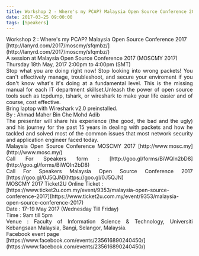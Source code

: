 ```yaml
---
title: Workshop 2 - Where's my PCAP? Malaysia Open Source Conference 2017
date: 2017-03-25 09:00:00
tags: [Speakers]
---
```


<div style="text-align: justify;">Workshop 2 : Where's my PCAP? Malaysia Open Source Conference 2017</div>

<div style="text-align: justify;">[http://lanyrd.com/2017/moscmy/sfqmbz/](http://lanyrd.com/2017/moscmy/sfqmbz/)</div>

<div style="text-align: justify;">A session at Malaysia Open Source Conference 2017 (MOSCMY 2017)</div>

<div style="text-align: justify;">Thursday 18th May, 2017 2:00pm to 4:00pm (SMT)</div>

<div style="text-align: justify;">Stop what you are doing right now! Stop looking into wrong packets! You can't effectively manage, troubleshoot, and secure your enviroment if you don't know what's it's doing at a fundamental level. This is the missing manual for each IT department skillset.Unleash the power of open source tools such as tcpdump, tshark, or wireshark to make your life easier and of course, cost effective.</div>

<div style="text-align: justify;">Bring laptop with Wireshark v2.0 preinstalled.</div>

<div style="text-align: justify;">By : Ahmad Maher Bin Che Mohd Adib</div>

<div style="text-align: justify;">The presenter will share his experience (the good, the bad and the ugly) and his journey for the past 15 years in dealing with packets and how he tackled and solved most of the common issues that most network security and application engineer faced today.</div>

<div style="text-align: justify;">Malaysia Open Source Conference MOSCMY 2017 [http://www.mosc.my](http://www.mosc.my/)</div>

<div style="text-align: justify;">Call For Speakers form : [http://goo.gl/forms/BiWQIn2bD8](http://goo.gl/forms/BiWQIn2bD8)</div>

<div style="text-align: justify;">Call For Speakers Malaysia Open Source Conference 2017 [https://goo.gl/0J5QJN](https://goo.gl/0J5QJN)</div>

<div style="text-align: justify;">MOSCMY 2017 Ticket2U Online Ticket :</div>

<div style="text-align: justify;">[https://www.ticket2u.com.my/event/9353/malaysia-open-source-conference-2017](https://www.ticket2u.com.my/event/9353/malaysia-open-source-conference-2017)</div>

<div style="text-align: justify;">Date : 17-19 May 2017 (Wednesday Till Friday)</div>

<div style="text-align: justify;">Time : 9am till 5pm</div>

<div style="text-align: justify;">Venue : Faculty of Information Science & Technology, Universiti Kebangsaan Malaysia, Bangi, Selangor, Malaysia.</div>

<div style="text-align: justify;">Facebook event page</div>

<div style="text-align: justify;">[https://www.facebook.com/events/235616890240450/](https://www.facebook.com/events/235616890240450/)</div>